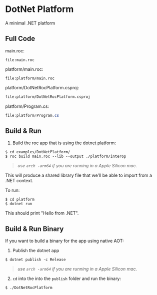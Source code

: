 # DotNet Platform 

A minimal .NET platform

## Full Code

main.roc:
```roc
file:main.roc
```

platform/main.roc:
```roc
file:platform/main.roc
```

platform/DotNetRocPlatform.csproj:
```xml
file:platform/DotNetRocPlatform.csproj
```

platform/Program.cs:
```csharp
file:platform/Program.cs
```

## Build & Run 

1. Build the roc app that is using the dotnet platform:

```cli
$ cd examples/DotNetPlatform/
$ roc build main.roc --lib --output ./platform/interop
```
> _use `arch -arm64` if you are running in a Apple Silicon mac._

This will produce a shared library file that we'll be able to import from a .NET context.

To run:
```cli
$ cd platform
$ dotnet run
```
This should print "Hello from .NET".


## Build & Run Binary

If you want to build a binary for the app using native AOT:

1. Publish the dotnet app
```cli
$ dotnet publish -c Release
```
> _use `arch -arm64` if you are running in a Apple Silicon mac._

2. `cd` into the into the `publish` folder and run the binary:
```cli
$ ./DotNetRocPlatform
```

